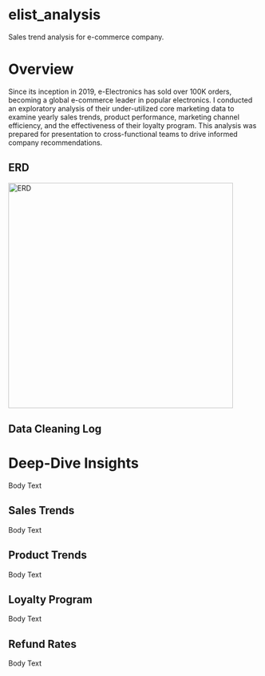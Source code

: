 # elist_analysis
Sales trend analysis for e-commerce company.

# Overview
Since its inception in 2019, e-Electronics has sold over 100K orders, becoming a global e-commerce leader in popular electronics. I conducted an exploratory analysis of their under-utilized core marketing data to examine yearly sales trends, product performance, marketing channel efficiency, and the effectiveness of their loyalty program. This analysis was prepared for presentation to cross-functional teams to drive informed company recommendations.

## ERD
<img width="450" alt="ERD" src="https://github.com/user-attachments/assets/5add595f-9347-4568-9dd6-7f7e6e8297c3">


## Data Cleaning Log

# Deep-Dive Insights
Body Text 

## Sales Trends 
Body Text 

## Product Trends
Body Text 

## Loyalty Program
Body Text 

## Refund Rates
Body Text 
